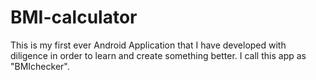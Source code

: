 # BMI-calculator
This is my first ever Android Application that I have developed with diligence in order to learn and create something better. I call this app as "BMIchecker".
